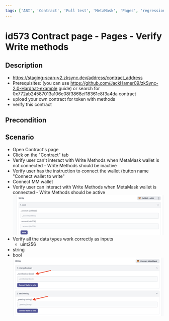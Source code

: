 ```yaml
---
tags: ['ABI', 'Contract', 'Full test', 'MetaMask', 'Pages', 'regression', 'Active']
---
```


# id573 Contract page - Pages - Verify Write methods

## Description
  - https://staging-scan-v2.zksync.dev/address/contract_address
  - Prerequisites: (you can use https://github.com/JackHamer09/zkSync-2.0-Hardhat-example guide) or search for 0x772ab24587013a106e08f3868ef18361c8f3a4da contract
  - upload your own contract for token with methods
  - verify this contract

## Precondition


## Scenario
- Open Contract's page
- Click on the "Contract" tab
- Verify user can't interact with Write Methods when MetaMask wallet is not connected - Write Methods should be inactive
- Verify user has the instruction to connect the wallet (button name "Connect wallet to write"
- Connect MM wallet
- Verify user can interact with Write Methods when MetaMask wallet is connected - Write Methods should be active
  ![Screenshot](../../../../static/img/Pages/Contracts/id573_1.png)
- Verify all the data types work correctly as inputs
    - uint256
- string
- bool
  ![Screenshot](../../../../static/img/Pages/Contracts/id573_2.png)
